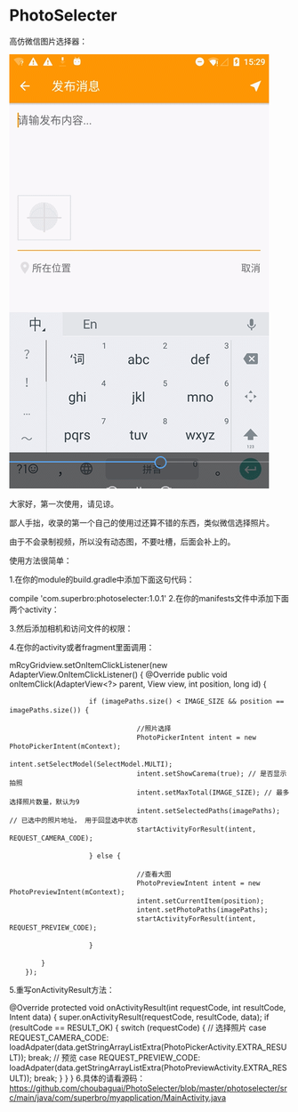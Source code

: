# PhotoSelecter
高仿微信图片选择器：

![image](https://github.com/choubaguai/PhotoSelecter/blob/master/GIF.gif ) 

大家好，第一次使用，请见谅。

鄙人手拙，收录的第一个自己的使用过还算不错的东西，类似微信选择照片。

由于不会录制视频，所以没有动态图，不要吐槽，后面会补上的。

使用方法很简单：

1.在你的module的build.gradle中添加下面这句代码：

compile 'com.superbro:photoselecter:1.0.1'
2.在你的manifests文件中添加下面两个activity：

 <activity
            android:name="utils.PhotoPickerActivity"
            android:configChanges="orientation|screenSize"
            android:theme="@style/PhotoPickerTheme"/>
 <activity
            android:name="utils.PhotoPreviewActivity"
            android:theme="@style/PhotoPickerTheme"/>
3.然后添加相机和访问文件的权限：

<uses-permission android:name="android.permission.WRITE_EXTERNAL_STORAGE"/>
 <uses-permission android:name="android.permission.CAMERA"/>
4.在你的activity或者fragment里面调用：

mRcyGridview.setOnItemClickListener(new AdapterView.OnItemClickListener() {
            @Override
            public void onItemClick(AdapterView<?> parent, View view, int position, long id) {

                        if (imagePaths.size() < IMAGE_SIZE && position == imagePaths.size()) {

                                    //照片选择
                                    PhotoPickerIntent intent = new PhotoPickerIntent(mContext);
                                    intent.setSelectModel(SelectModel.MULTI);
                                    intent.setShowCarema(true); // 是否显示拍照
                                    intent.setMaxTotal(IMAGE_SIZE); // 最多选择照片数量，默认为9
                                    intent.setSelectedPaths(imagePaths); // 已选中的照片地址， 用于回显选中状态
                                    startActivityForResult(intent, REQUEST_CAMERA_CODE);

                        } else {

                                    //查看大图
                                    PhotoPreviewIntent intent = new PhotoPreviewIntent(mContext);
                                    intent.setCurrentItem(position);
                                    intent.setPhotoPaths(imagePaths);
                                    startActivityForResult(intent, REQUEST_PREVIEW_CODE);

                        }

            }
        });
5.重写onActivityResult方法：

@Override
    protected void onActivityResult(int requestCode, int resultCode, Intent data) {
        super.onActivityResult(requestCode, resultCode, data);
        if (resultCode == RESULT_OK) {
            switch (requestCode) {
                // 选择照片
                case REQUEST_CAMERA_CODE:
                    loadAdpater(data.getStringArrayListExtra(PhotoPickerActivity.EXTRA_RESULT));
                    break;
                // 预览
                case REQUEST_PREVIEW_CODE:
                    loadAdpater(data.getStringArrayListExtra(PhotoPreviewActivity.EXTRA_RESULT));
                    break;
            }
        }
    }
6.具体的请看源码： https://github.com/choubaguai/PhotoSelecter/blob/master/photoselecter/src/main/java/com/superbro/myapplication/MainActivity.java
